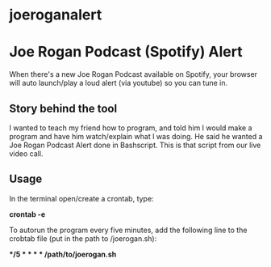 # joeroganalert
<h1>Joe Rogan Podcast (Spotify) Alert</h1>

When there's a new Joe Rogan Podcast available on Spotify, your browser will auto launch/play a loud alert (via youtube) so you can tune in.

<h2>Story behind the tool</h2>
I wanted to teach my friend how to program, and told him I would make a program and have him watch/explain what I was doing. He said he wanted a Joe Rogan Podcast Alert done in Bashscript. This is that script from our live video call.

<h2>Usage</h2>
In the terminal open/create a crontab, type:

<b>crontab -e</b>

To autorun the program every five minutes, add the following line to the crobtab file (put in the path to /joerogan.sh):

<b>*/5 * * * * /path/to/joerogan.sh</b>
